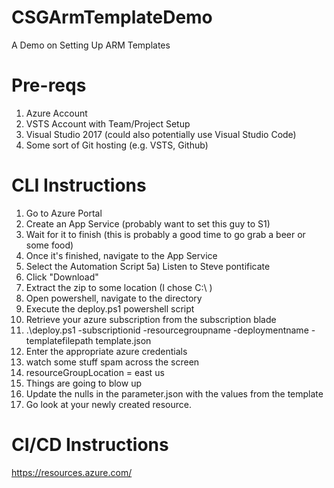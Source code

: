 # CSGArmTemplateDemo
A Demo on Setting Up ARM Templates


# Pre-reqs
1) Azure Account
2) VSTS Account with Team/Project Setup
3) Visual Studio 2017 (could also potentially use Visual Studio Code)
4) Some sort of Git hosting (e.g. VSTS, Github)

# CLI Instructions
1) Go to Azure Portal
2) Create an App Service (probably want to set this guy to S1)
3) Wait for it to finish (this is probably a good time to go grab a beer or some food)
4) Once it's finished, navigate to the App Service
5) Select the Automation Script
  5a) Listen to Steve pontificate
6) Click "Download"
7) Extract the zip to some location (I chose C:\ )
8) Open powershell, navigate to the directory
9) Execute the deploy.ps1 powershell script
10) Retrieve your azure subscription from the subscription blade
11) .\deploy.ps1 -subscriptionid <yourSubscriptionId> -resourcegroupname <aResourceGroup> -deploymentname <whatever> -templatefilepath template.json 
12) Enter the appropriate azure credentials
13) watch some stuff spam across the screen
14) resourceGroupLocation = east us
15) Things are going to blow up
16) Update the nulls in the parameter.json with the values from the template
17) Go look at your newly created resource.

# CI/CD Instructions


https://resources.azure.com/
